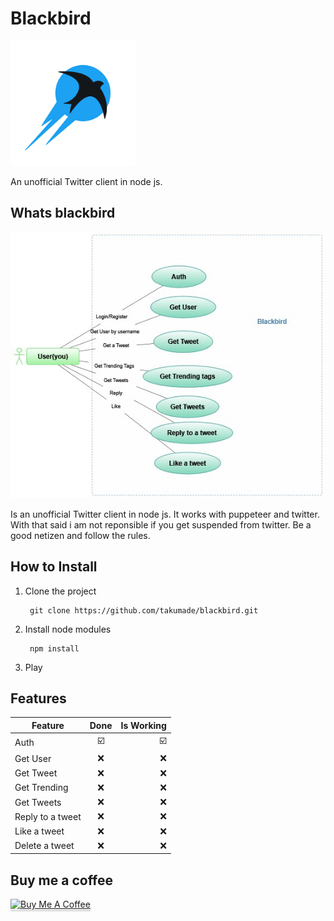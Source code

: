 # Blackbird

<img src="./images/logo.png" width="200" alt="Blackbird Logo">

An unofficial Twitter client in node js.

## Whats blackbird

![Blackbird](./images/usecase.jpg)

Is an unofficial Twitter client in node js. It works with puppeteer and twitter. With that said i am not reponsible if you get suspended from twitter. Be a good netizen and follow the rules.

## How to Install
1. Clone the project

        git clone https://github.com/takumade/blackbird.git

2. Install node modules

        npm install

3. Play

## Features

| Feature   |     Done      |  Is Working |
|----------|:-------------:|------:|
| Auth |  :ballot_box_with_check:| :ballot_box_with_check: |
| Get User |    :x:   |   :x: |
| Get Tweet |    :x:   |   :x: |
| Get Trending |    :x:   |   :x: |
| Get Tweets |    :x:   |   :x: |
| Reply to a tweet |    :x:   |   :x: |
| Like a tweet |    :x:   |   :x: |
| Delete a tweet |    :x:   |   :x: |
    
## Buy me a coffee

   <a href="https://www.buymeacoffee.com/takumade" target="_blank"><img src="https://www.buymeacoffee.com/assets/img/custom_images/orange_img.png" alt="Buy Me A Coffee" style="height: 41px !important;width: 174px !important;box-shadow: 0px 3px 2px 0px rgba(190, 190, 190, 0.5) !important;-webkit-box-shadow: 0px 3px 2px 0px rgba(190, 190, 190, 0.5) !important;" ></a>